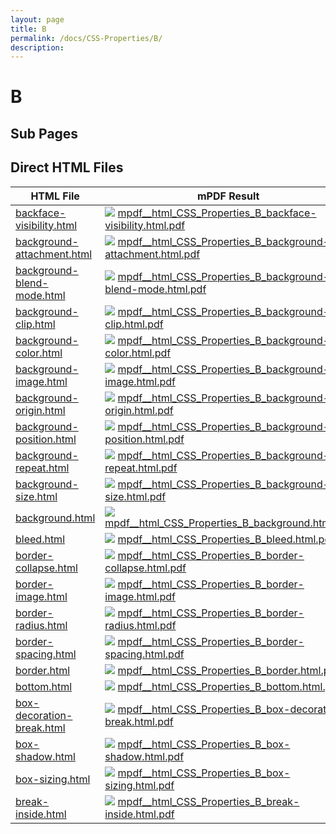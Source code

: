 ```yaml
---
layout: page
title: B
permalink: /docs/CSS-Properties/B/
description: 
---
```


# B

## Sub Pages


## Direct HTML Files

| HTML File | mPDF Result | typeset.sh Result | PDFreactor Result |
|---------|---------|---------|---------|
| [backface-visibility.html](/html/CSS%20Properties/B/backface-visibility.html) | ![](mpdf__html_CSS_Properties_B_backface-visibility.html.png) [mpdf__html_CSS_Properties_B_backface-visibility.html.pdf](mpdf__html_CSS_Properties_B_backface-visibility.html.pdf) | ![](typeset__html_CSS_Properties_B_backface-visibility.html.png) [typeset__html_CSS_Properties_B_backface-visibility.html.pdf](typeset__html_CSS_Properties_B_backface-visibility.html.pdf) | ![](pdfreactor__html_CSS_Properties_B_backface-visibility.html.png) [pdfreactor__html_CSS_Properties_B_backface-visibility.html.pdf](pdfreactor__html_CSS_Properties_B_backface-visibility.html.pdf) |
| [background-attachment.html](/html/CSS%20Properties/B/background-attachment.html) | ![](mpdf__html_CSS_Properties_B_background-attachment.html.png) [mpdf__html_CSS_Properties_B_background-attachment.html.pdf](mpdf__html_CSS_Properties_B_background-attachment.html.pdf) | ![](typeset__html_CSS_Properties_B_background-attachment.html.png) [typeset__html_CSS_Properties_B_background-attachment.html.pdf](typeset__html_CSS_Properties_B_background-attachment.html.pdf) | ![](pdfreactor__html_CSS_Properties_B_background-attachment.html.png) [pdfreactor__html_CSS_Properties_B_background-attachment.html.pdf](pdfreactor__html_CSS_Properties_B_background-attachment.html.pdf) |
| [background-blend-mode.html](/html/CSS%20Properties/B/background-blend-mode.html) | ![](mpdf__html_CSS_Properties_B_background-blend-mode.html.png) [mpdf__html_CSS_Properties_B_background-blend-mode.html.pdf](mpdf__html_CSS_Properties_B_background-blend-mode.html.pdf) | ![](typeset__html_CSS_Properties_B_background-blend-mode.html.png) [typeset__html_CSS_Properties_B_background-blend-mode.html.pdf](typeset__html_CSS_Properties_B_background-blend-mode.html.pdf) | ![](pdfreactor__html_CSS_Properties_B_background-blend-mode.html.png) [pdfreactor__html_CSS_Properties_B_background-blend-mode.html.pdf](pdfreactor__html_CSS_Properties_B_background-blend-mode.html.pdf) |
| [background-clip.html](/html/CSS%20Properties/B/background-clip.html) | ![](mpdf__html_CSS_Properties_B_background-clip.html.png) [mpdf__html_CSS_Properties_B_background-clip.html.pdf](mpdf__html_CSS_Properties_B_background-clip.html.pdf) | ![](typeset__html_CSS_Properties_B_background-clip.html.png) [typeset__html_CSS_Properties_B_background-clip.html.pdf](typeset__html_CSS_Properties_B_background-clip.html.pdf) | ![](pdfreactor__html_CSS_Properties_B_background-clip.html.png) [pdfreactor__html_CSS_Properties_B_background-clip.html.pdf](pdfreactor__html_CSS_Properties_B_background-clip.html.pdf) |
| [background-color.html](/html/CSS%20Properties/B/background-color.html) | ![](mpdf__html_CSS_Properties_B_background-color.html.png) [mpdf__html_CSS_Properties_B_background-color.html.pdf](mpdf__html_CSS_Properties_B_background-color.html.pdf) | ![](typeset__html_CSS_Properties_B_background-color.html.png) [typeset__html_CSS_Properties_B_background-color.html.pdf](typeset__html_CSS_Properties_B_background-color.html.pdf) | ![](pdfreactor__html_CSS_Properties_B_background-color.html.png) [pdfreactor__html_CSS_Properties_B_background-color.html.pdf](pdfreactor__html_CSS_Properties_B_background-color.html.pdf) |
| [background-image.html](/html/CSS%20Properties/B/background-image.html) | ![](mpdf__html_CSS_Properties_B_background-image.html.png) [mpdf__html_CSS_Properties_B_background-image.html.pdf](mpdf__html_CSS_Properties_B_background-image.html.pdf) | ![](typeset__html_CSS_Properties_B_background-image.html.png) [typeset__html_CSS_Properties_B_background-image.html.pdf](typeset__html_CSS_Properties_B_background-image.html.pdf) | ![](pdfreactor__html_CSS_Properties_B_background-image.html.png) [pdfreactor__html_CSS_Properties_B_background-image.html.pdf](pdfreactor__html_CSS_Properties_B_background-image.html.pdf) |
| [background-origin.html](/html/CSS%20Properties/B/background-origin.html) | ![](mpdf__html_CSS_Properties_B_background-origin.html.png) [mpdf__html_CSS_Properties_B_background-origin.html.pdf](mpdf__html_CSS_Properties_B_background-origin.html.pdf) | ![](typeset__html_CSS_Properties_B_background-origin.html.png) [typeset__html_CSS_Properties_B_background-origin.html.pdf](typeset__html_CSS_Properties_B_background-origin.html.pdf) | ![](pdfreactor__html_CSS_Properties_B_background-origin.html.png) [pdfreactor__html_CSS_Properties_B_background-origin.html.pdf](pdfreactor__html_CSS_Properties_B_background-origin.html.pdf) |
| [background-position.html](/html/CSS%20Properties/B/background-position.html) | ![](mpdf__html_CSS_Properties_B_background-position.html.png) [mpdf__html_CSS_Properties_B_background-position.html.pdf](mpdf__html_CSS_Properties_B_background-position.html.pdf) | ![](typeset__html_CSS_Properties_B_background-position.html.png) [typeset__html_CSS_Properties_B_background-position.html.pdf](typeset__html_CSS_Properties_B_background-position.html.pdf) | ![](pdfreactor__html_CSS_Properties_B_background-position.html.png) [pdfreactor__html_CSS_Properties_B_background-position.html.pdf](pdfreactor__html_CSS_Properties_B_background-position.html.pdf) |
| [background-repeat.html](/html/CSS%20Properties/B/background-repeat.html) | ![](mpdf__html_CSS_Properties_B_background-repeat.html.png) [mpdf__html_CSS_Properties_B_background-repeat.html.pdf](mpdf__html_CSS_Properties_B_background-repeat.html.pdf) | ![](typeset__html_CSS_Properties_B_background-repeat.html.png) [typeset__html_CSS_Properties_B_background-repeat.html.pdf](typeset__html_CSS_Properties_B_background-repeat.html.pdf) | ![](pdfreactor__html_CSS_Properties_B_background-repeat.html.png) [pdfreactor__html_CSS_Properties_B_background-repeat.html.pdf](pdfreactor__html_CSS_Properties_B_background-repeat.html.pdf) |
| [background-size.html](/html/CSS%20Properties/B/background-size.html) | ![](mpdf__html_CSS_Properties_B_background-size.html.png) [mpdf__html_CSS_Properties_B_background-size.html.pdf](mpdf__html_CSS_Properties_B_background-size.html.pdf) | ![](typeset__html_CSS_Properties_B_background-size.html.png) [typeset__html_CSS_Properties_B_background-size.html.pdf](typeset__html_CSS_Properties_B_background-size.html.pdf) | ![](pdfreactor__html_CSS_Properties_B_background-size.html.png) [pdfreactor__html_CSS_Properties_B_background-size.html.pdf](pdfreactor__html_CSS_Properties_B_background-size.html.pdf) |
| [background.html](/html/CSS%20Properties/B/background.html) | ![](mpdf__html_CSS_Properties_B_background.html.png) [mpdf__html_CSS_Properties_B_background.html.pdf](mpdf__html_CSS_Properties_B_background.html.pdf) | ![](typeset__html_CSS_Properties_B_background.html.png) [typeset__html_CSS_Properties_B_background.html.pdf](typeset__html_CSS_Properties_B_background.html.pdf) | ![](pdfreactor__html_CSS_Properties_B_background.html.png) [pdfreactor__html_CSS_Properties_B_background.html.pdf](pdfreactor__html_CSS_Properties_B_background.html.pdf) |
| [bleed.html](/html/CSS%20Properties/B/bleed.html) | ![](mpdf__html_CSS_Properties_B_bleed.html.png) [mpdf__html_CSS_Properties_B_bleed.html.pdf](mpdf__html_CSS_Properties_B_bleed.html.pdf) | ![](typeset__html_CSS_Properties_B_bleed.html.png) [typeset__html_CSS_Properties_B_bleed.html.pdf](typeset__html_CSS_Properties_B_bleed.html.pdf) | ![](pdfreactor__html_CSS_Properties_B_bleed.html.png) [pdfreactor__html_CSS_Properties_B_bleed.html.pdf](pdfreactor__html_CSS_Properties_B_bleed.html.pdf) |
| [border-collapse.html](/html/CSS%20Properties/B/border-collapse.html) | ![](mpdf__html_CSS_Properties_B_border-collapse.html.png) [mpdf__html_CSS_Properties_B_border-collapse.html.pdf](mpdf__html_CSS_Properties_B_border-collapse.html.pdf) | ![](typeset__html_CSS_Properties_B_border-collapse.html.png) [typeset__html_CSS_Properties_B_border-collapse.html.pdf](typeset__html_CSS_Properties_B_border-collapse.html.pdf) | ![](pdfreactor__html_CSS_Properties_B_border-collapse.html.png) [pdfreactor__html_CSS_Properties_B_border-collapse.html.pdf](pdfreactor__html_CSS_Properties_B_border-collapse.html.pdf) |
| [border-image.html](/html/CSS%20Properties/B/border-image.html) | ![](mpdf__html_CSS_Properties_B_border-image.html.png) [mpdf__html_CSS_Properties_B_border-image.html.pdf](mpdf__html_CSS_Properties_B_border-image.html.pdf) | ![](typeset__html_CSS_Properties_B_border-image.html.png) [typeset__html_CSS_Properties_B_border-image.html.pdf](typeset__html_CSS_Properties_B_border-image.html.pdf) | ![](pdfreactor__html_CSS_Properties_B_border-image.html.png) [pdfreactor__html_CSS_Properties_B_border-image.html.pdf](pdfreactor__html_CSS_Properties_B_border-image.html.pdf) |
| [border-radius.html](/html/CSS%20Properties/B/border-radius.html) | ![](mpdf__html_CSS_Properties_B_border-radius.html.png) [mpdf__html_CSS_Properties_B_border-radius.html.pdf](mpdf__html_CSS_Properties_B_border-radius.html.pdf) | ![](typeset__html_CSS_Properties_B_border-radius.html.png) [typeset__html_CSS_Properties_B_border-radius.html.pdf](typeset__html_CSS_Properties_B_border-radius.html.pdf) | ![](pdfreactor__html_CSS_Properties_B_border-radius.html.png) [pdfreactor__html_CSS_Properties_B_border-radius.html.pdf](pdfreactor__html_CSS_Properties_B_border-radius.html.pdf) |
| [border-spacing.html](/html/CSS%20Properties/B/border-spacing.html) | ![](mpdf__html_CSS_Properties_B_border-spacing.html.png) [mpdf__html_CSS_Properties_B_border-spacing.html.pdf](mpdf__html_CSS_Properties_B_border-spacing.html.pdf) | ![](typeset__html_CSS_Properties_B_border-spacing.html.png) [typeset__html_CSS_Properties_B_border-spacing.html.pdf](typeset__html_CSS_Properties_B_border-spacing.html.pdf) | ![](pdfreactor__html_CSS_Properties_B_border-spacing.html.png) [pdfreactor__html_CSS_Properties_B_border-spacing.html.pdf](pdfreactor__html_CSS_Properties_B_border-spacing.html.pdf) |
| [border.html](/html/CSS%20Properties/B/border.html) | ![](mpdf__html_CSS_Properties_B_border.html.png) [mpdf__html_CSS_Properties_B_border.html.pdf](mpdf__html_CSS_Properties_B_border.html.pdf) | ![](typeset__html_CSS_Properties_B_border.html.png) [typeset__html_CSS_Properties_B_border.html.pdf](typeset__html_CSS_Properties_B_border.html.pdf) | ![](pdfreactor__html_CSS_Properties_B_border.html.png) [pdfreactor__html_CSS_Properties_B_border.html.pdf](pdfreactor__html_CSS_Properties_B_border.html.pdf) |
| [bottom.html](/html/CSS%20Properties/B/bottom.html) | ![](mpdf__html_CSS_Properties_B_bottom.html.png) [mpdf__html_CSS_Properties_B_bottom.html.pdf](mpdf__html_CSS_Properties_B_bottom.html.pdf) | ![](typeset__html_CSS_Properties_B_bottom.html.png) [typeset__html_CSS_Properties_B_bottom.html.pdf](typeset__html_CSS_Properties_B_bottom.html.pdf) | ![](pdfreactor__html_CSS_Properties_B_bottom.html.png) [pdfreactor__html_CSS_Properties_B_bottom.html.pdf](pdfreactor__html_CSS_Properties_B_bottom.html.pdf) |
| [box-decoration-break.html](/html/CSS%20Properties/B/box-decoration-break.html) | ![](mpdf__html_CSS_Properties_B_box-decoration-break.html.png) [mpdf__html_CSS_Properties_B_box-decoration-break.html.pdf](mpdf__html_CSS_Properties_B_box-decoration-break.html.pdf) | ![](typeset__html_CSS_Properties_B_box-decoration-break.html.png) [typeset__html_CSS_Properties_B_box-decoration-break.html.pdf](typeset__html_CSS_Properties_B_box-decoration-break.html.pdf) | ![](pdfreactor__html_CSS_Properties_B_box-decoration-break.html.png) [pdfreactor__html_CSS_Properties_B_box-decoration-break.html.pdf](pdfreactor__html_CSS_Properties_B_box-decoration-break.html.pdf) |
| [box-shadow.html](/html/CSS%20Properties/B/box-shadow.html) | ![](mpdf__html_CSS_Properties_B_box-shadow.html.png) [mpdf__html_CSS_Properties_B_box-shadow.html.pdf](mpdf__html_CSS_Properties_B_box-shadow.html.pdf) | ![](typeset__html_CSS_Properties_B_box-shadow.html.png) [typeset__html_CSS_Properties_B_box-shadow.html.pdf](typeset__html_CSS_Properties_B_box-shadow.html.pdf) | ![](pdfreactor__html_CSS_Properties_B_box-shadow.html.png) [pdfreactor__html_CSS_Properties_B_box-shadow.html.pdf](pdfreactor__html_CSS_Properties_B_box-shadow.html.pdf) |
| [box-sizing.html](/html/CSS%20Properties/B/box-sizing.html) | ![](mpdf__html_CSS_Properties_B_box-sizing.html.png) [mpdf__html_CSS_Properties_B_box-sizing.html.pdf](mpdf__html_CSS_Properties_B_box-sizing.html.pdf) | ![](typeset__html_CSS_Properties_B_box-sizing.html.png) [typeset__html_CSS_Properties_B_box-sizing.html.pdf](typeset__html_CSS_Properties_B_box-sizing.html.pdf) | ![](pdfreactor__html_CSS_Properties_B_box-sizing.html.png) [pdfreactor__html_CSS_Properties_B_box-sizing.html.pdf](pdfreactor__html_CSS_Properties_B_box-sizing.html.pdf) |
| [break-inside.html](/html/CSS%20Properties/B/break-inside.html) | ![](mpdf__html_CSS_Properties_B_break-inside.html.png) [mpdf__html_CSS_Properties_B_break-inside.html.pdf](mpdf__html_CSS_Properties_B_break-inside.html.pdf) | ![](typeset__html_CSS_Properties_B_break-inside.html.png) [typeset__html_CSS_Properties_B_break-inside.html.pdf](typeset__html_CSS_Properties_B_break-inside.html.pdf) | ![](pdfreactor__html_CSS_Properties_B_break-inside.html.png) [pdfre                                                                                                               